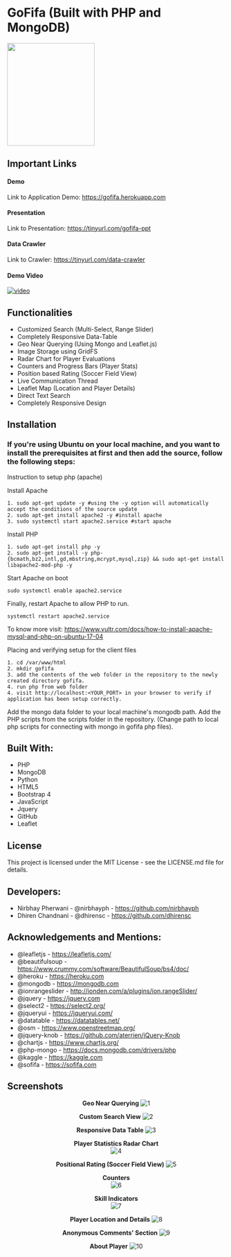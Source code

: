 # GoFifa (Built with PHP and MongoDB)

<a href="https://gofifa.herokuapp.com"><img src="https://i.ibb.co/CM8V5cM/logo.png" width="202" height="237"></a>

## Important Links 

#### Demo 
Link to Application Demo: https://gofifa.herokuapp.com

#### Presentation
Link to Presentation: https://tinyurl.com/gofifa-ppt

#### Data Crawler
Link to Crawler: https://tinyurl.com/data-crawler

#### Demo Video
<a href="https://www.youtube.com/watch?v=YGNDGTnQdNQ"><img src="https://i.ibb.co/WPsJn9x/download.png" alt="video"></a>

## Functionalities 
- Customized Search (Multi-Select, Range Slider)
- Completely Responsive Data-Table
- Geo Near Querying (Using Mongo and Leaflet.js)
- Image Storage using GridFS
- Radar Chart for Player Evaluations
- Counters and Progress Bars (Player Stats)
- Position based Rating (Soccer Field View)
- Live Communication Thread 
- Leaflet Map (Location and Player Details)
- Direct Text Search 
- Completely Responsive Design

## Installation

### If you're using Ubuntu on your local machine, and you want to install the prerequisites at first and then add the source, follow the following steps:

Instruction to setup php (apache)

Install Apache
```
1. sudo apt-get update -y #using the -y option will automatically accept the conditions of the source update
2. sudo apt-get install apache2 -y #install apache
3. sudo systemctl start apache2.service #start apache
```

Install PHP
```
1. sudo apt-get install php -y
2. sudo apt-get install -y php-{bcmath,bz2,intl,gd,mbstring,mcrypt,mysql,zip} && sudo apt-get install libapache2-mod-php -y
```

Start Apache on boot
```
sudo systemctl enable apache2.service
```

Finally, restart Apache to allow PHP to run.
```
systemctl restart apache2.service
```

To know more visit: https://www.vultr.com/docs/how-to-install-apache-mysql-and-php-on-ubuntu-17-04

Placing and verifying setup for the client files
```
1. cd /var/www/html
2. mkdir gofifa
3. add the contents of the web folder in the repository to the newly created directory gofifa.
4. run php from web folder
4. visit http://localhost:<YOUR_PORT> in your browser to verify if application has been setup correctly.
```
Add the mongo data folder to your local machine's mongodb path.
Add the PHP scripts from the scripts folder in the repository. (Change path to local php scripts for connecting with mongo in gofifa php files).  

## Built With:
- PHP
- MongoDB
- Python
- HTML5
- Bootstrap 4
- JavaScript
- Jquery
- GitHub
- Leaflet
    
## License
This project is licensed under the MIT License - see the LICENSE.md file for details. 

## Developers:
- Nirbhay Pherwani - @nirbhayph - https://github.com/nirbhayph 
- Dhiren Chandnani - @dhirensc - https://github.com/dhirensc 

## Acknowledgements and Mentions:
- @leafletjs - https://leafletjs.com/
- @beautifulsoup - https://www.crummy.com/software/BeautifulSoup/bs4/doc/
- @heroku - https://heroku.com
- @mongodb - https://mongodb.com
- @ionrangeslider - http://ionden.com/a/plugins/ion.rangeSlider/
- @jquery - https://jquery.com
- @select2 - https://select2.org/
- @jqueryui - https://jqueryui.com/
- @datatable - https://datatables.net/
- @osm - https://www.openstreetmap.org/
- @jquery-knob - https://github.com/aterrien/jQuery-Knob
- @chartjs - https://www.chartjs.org/
- @php-mongo - https://docs.mongodb.com/drivers/php
- @kaggle - https://kaggle.com
- @sofifa - https://sofifa.com

## Screenshots
<p align="center">
    <b>Geo Near Querying</b>
    <img src="https://i.ibb.co/S6SNxRg/1.png" alt="1">
</p>
<p align="center">
    <b>Custom Search View</b>
    <img src="https://i.ibb.co/9wL64vr/2.png" alt="2">
</p>
<p align="center">
    <b>Responsive Data Table</b>
    <img src="https://i.ibb.co/Ct2z4W4/3.png" alt="3">
</p>
<p align="center">
    <b>Player Statistics Radar Chart</b><br/>
    <img src="https://i.ibb.co/hCvRmxy/4.png" alt="4">
</p>
<p align="center">
    <b>Positional Rating (Soccer Field View)</b>
    <img src="https://i.ibb.co/NtcWyc2/5.png" alt="5">
</p>
<p align="center">
    <b>Counters</b><br/>
    <img src="https://i.ibb.co/Tv4LnB1/6.png" alt="6">
</p>
<p align="center">
    <b>Skill Indicators</b><br/>
    <img src="https://i.ibb.co/HgbKP2C/7.png" alt="7">
</p>
<p align="center">
    <b>Player Location and Details</b>
    <img src="https://i.ibb.co/xgTf66z/8.png" alt="8">
</p>
<p align="center">
    <b>Anonymous Comments' Section</b>
    <img src="https://i.ibb.co/KFSPvc0/9.png" alt="9">
</p>
<p align="center">
    <b>About Player</b>
    <img src="https://i.ibb.co/9hBW5MQ/10.png" alt="10">
</p>



